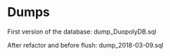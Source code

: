 # Dumps


First version of the database: dump_DuopolyDB.sql

After refactor and before flush: dump_2018-03-09.sql

